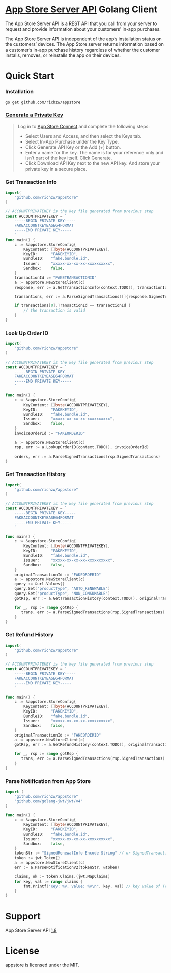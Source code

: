 
[App Store Server API](https://developer.apple.com/documentation/appstoreserverapi) Golang Client
================

The App Store Server API is a REST API that you call from your server to request and provide information about your customers' in-app purchases. 

The App Store Server API is independent of the app’s installation status on the customers’ devices. The App Store server returns information based on a customer’s in-app purchase history regardless of whether the customer installs, removes, or reinstalls the app on their devices.

# Quick Start

### Installation

```shell
go get github.com/richzw/appstore
```

### [Generate a Private Key](https://developer.apple.com/documentation/appstoreserverapi/creating_api_keys_to_use_with_the_app_store_server_api)

> Log in to [App Store Connect](https://appstoreconnect.apple.com/login) and complete the following steps:
> - Select Users and Access, and then select the Keys tab.
> - Select In-App Purchase under the Key Type.
> - Click Generate API Key or the Add (+) button.
> - Enter a name for the key. The name is for your reference only and isn’t part of the key itself. Click Generate.
> - Click Download API Key next to the new API key. And store your private key in a secure place.

### Get Transaction Info

```go
import(
	"github.com/richzw/appstore"
)

// ACCOUNTPRIVATEKEY is the key file generated from previous step
const ACCOUNTPRIVATEKEY = `
    -----BEGIN PRIVATE KEY-----
    FAKEACCOUNTKEYBASE64FORMAT
    -----END PRIVATE KEY-----
    `
func main() {
    c := &appstore.StoreConfig{
        KeyContent: []byte(ACCOUNTPRIVATEKEY),
        KeyID:      "FAKEKEYID",
        BundleID:   "fake.bundle.id",
        Issuer:     "xxxxx-xx-xx-xx-xxxxxxxxxx",
        Sandbox:    false,
    }
    transactionId := "FAKETRANSACTIONID"
    a := appstore.NewStoreClient(c)
    response, err := a.GetTransactionInfo(context.TODO(), transactionId)

    transantions, err := a.ParseSignedTransactions([]{response.SignedTransactionInfo})

    if transactions[0].TransactionId == transactionId {
        // the transaction is valid
    }
}
```

### Look Up Order ID

```go
import(
    "github.com/richzw/appstore"
)

// ACCOUNTPRIVATEKEY is the key file generated from previous step
const ACCOUNTPRIVATEKEY = `
    -----BEGIN PRIVATE KEY-----
    FAKEACCOUNTKEYBASE64FORMAT
    -----END PRIVATE KEY-----
    `

func main() {
    c := &appstore.StoreConfig{
        KeyContent: []byte(ACCOUNTPRIVATEKEY),
        KeyID:      "FAKEKEYID",
        BundleID:   "fake.bundle.id",
        Issuer:     "xxxxx-xx-xx-xx-xxxxxxxxxx",
        Sandbox:    false,
    }
    invoiceOrderId := "FAKEORDERID"

    a := appstore.NewStoreClient(c)
    rsp, err := a.LookupOrderID(context.TODO(), invoiceOrderId)

    orders, err := a.ParseSignedTransactions(rsp.SignedTransactions)
}
```

### Get Transaction History

```go
import(
    "github.com/richzw/appstore"
)

// ACCOUNTPRIVATEKEY is the key file generated from previous step
const ACCOUNTPRIVATEKEY = `
    -----BEGIN PRIVATE KEY-----
    FAKEACCOUNTKEYBASE64FORMAT
    -----END PRIVATE KEY-----
    `

func main() {
    c := &appstore.StoreConfig{
        KeyContent: []byte(ACCOUNTPRIVATEKEY),
        KeyID:      "FAKEKEYID",
        BundleID:   "fake.bundle.id",
        Issuer:     "xxxxx-xx-xx-xx-xxxxxxxxxx",
        Sandbox:    false,
    }
    originalTransactionId := "FAKEORDERID"
    a := appstore.NewStoreClient(c)
    query := &url.Values{}
    query.Set("productType", "AUTO_RENEWABLE")
    query.Set("productType", "NON_CONSUMABLE")
    gotRsp, err := a.GetTransactionHistory(context.TODO(), originalTransactionId, query)

    for _, rsp := range gotRsp {
       trans, err := a.ParseSignedTransactions(rsp.SignedTransactions)
    }
}
```

### Get Refund History

```go
import(
    "github.com/richzw/appstore"
)

// ACCOUNTPRIVATEKEY is the key file generated from previous step
const ACCOUNTPRIVATEKEY = `
    -----BEGIN PRIVATE KEY-----
    FAKEACCOUNTKEYBASE64FORMAT
    -----END PRIVATE KEY-----
    `

func main() {
    c := &appstore.StoreConfig{
        KeyContent: []byte(ACCOUNTPRIVATEKEY),
        KeyID:      "FAKEKEYID",
        BundleID:   "fake.bundle.id",
        Issuer:     "xxxxx-xx-xx-xx-xxxxxxxxxx",
        Sandbox:    false,
    }
    originalTransactionId := "FAKEORDERID"
    a := appstore.NewStoreClient(c)
    gotRsp, err := a.GetRefundHistory(context.TODO(), originalTransactionId)

    for _, rsp := range gotRsp {
       trans, err := a.ParseSignedTransactions(rsp.SignedTransactions)
    }
}
```

### Parse Notification from App Store

```go
import (
    "github.com/richzw/appstore"
    "github.com/golang-jwt/jwt/v4"
)

func main() {
    c := &appstore.StoreConfig{
        KeyContent: []byte(ACCOUNTPRIVATEKEY),
        KeyID:      "FAKEKEYID",
        BundleID:   "fake.bundle.id",
        Issuer:     "xxxxx-xx-xx-xx-xxxxxxxxxx",
        Sandbox:    false,
    }
    tokenStr := "SignedRenewalInfo Encode String" // or SignedTransactionInfo string
    token := jwt.Token{}
    a := appstore.NewStoreClient(c)
    err := a.ParseNotificationV2(tokenStr, &token)

    claims, ok := token.Claims.(jwt.MapClaims)
    for key, val := range claims {
        fmt.Printf("Key: %v, value: %v\n", key, val) // key value of TransactionInfo
    }
}
```

# Support

App Store Server API [1.8](https://developer.apple.com/documentation/appstoreserverapi)

# License

appstore is licensed under the MIT.


